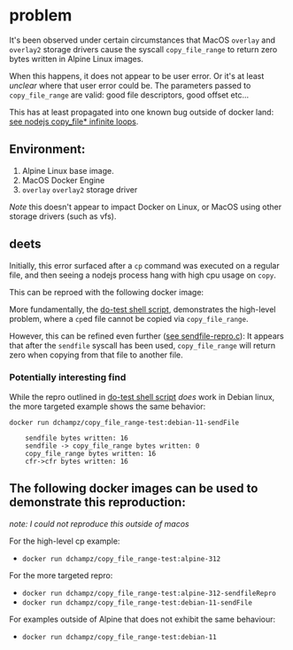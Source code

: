 # problem

It's been observed under certain circumstances that MacOS `overlay` and `overlay2` storage drivers cause the syscall `copy_file_range` to return zero bytes written in Alpine Linux images.

When this happens, it does not appear to be user error. Or it's at least _unclear_ where that user error could be. The parameters passed to `copy_file_range` are valid: good file descriptors, good offset etc...

This has at least propagated into one known bug outside of docker land: [see nodejs copy_file* infinite loops](https://github.com/nodejs/node/issues/40200).

## Environment:

1. Alpine Linux base image.
1. MacOS Docker Engine
1. `overlay` `overlay2` storage driver

*Note* this doesn't appear to impact Docker on Linux, or MacOS using other storage drivers (such as vfs).

## deets

Initially, this error surfaced after a `cp` command was executed on a regular file, and then seeing a nodejs process hang with high cpu usage on `copy`.

This can be reproed with the following docker image:

More fundamentally, the [do-test shell script](./do-test.sh), demonstrates the high-level problem, where a `cp`ed file cannot be copied via `copy_file_range`.

However, this can be refined even further ([see sendfile-repro.c](./sendfile-repro.c)): It appears that after the `sendfile` syscall has been used, `copy_file_range` will return zero when copying from that file to another file.

### Potentially interesting find

While the repro outlined in [do-test shell script](./do-test.sh) _does_ work in Debian linux, the more targeted example shows the same behavior:

`docker run dchampz/copy_file_range-test:debian-11-sendFile`

```
    sendfile bytes written: 16
	sendfile -> copy_file_range bytes written: 0
	copy_file_range bytes written: 16
	cfr->cfr bytes written: 16
```


## The following docker images can be used to demonstrate this reproduction:

*note: I could not reproduce this outside of macos*

For the high-level cp example:

* `docker run dchampz/copy_file_range-test:alpine-312`

For the more targeted repro:

* `docker run dchampz/copy_file_range-test:alpine-312-sendfileRepro`
* `docker run dchampz/copy_file_range-test:debian-11-sendFile`

For examples outside of Alpine that does not exhibit the same behaviour:

* `docker run dchampz/copy_file_range-test:debian-11`